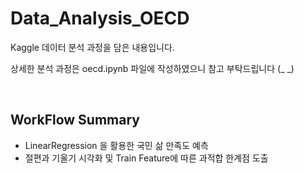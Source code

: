 # Data_Analysis_OECD

Kaggle 데이터 분석 과정을 담은 내용입니다.

상세한 분석 과정은 oecd.ipynb 파일에 작성하였으니 참고 부탁드립니다 (_ _)

<br/>

## WorkFlow Summary

- LinearRegression 을 활용한 국민 삶 만족도 예측
- 절편과 기울기 시각화 및 Train Feature에 따른 과적합 한계점 도출
